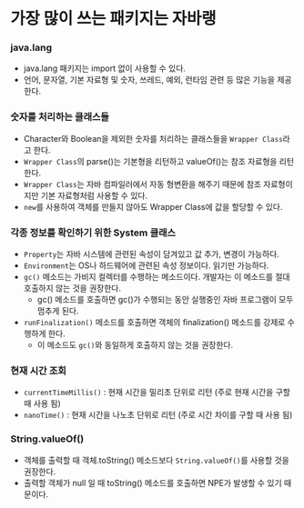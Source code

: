 # 가장 많이 쓰는 패키지는 자바랭

### java.lang
- java.lang 패키지는 import 없이 사용할 수 있다.
- 언어, 문자열, 기본 자료형 및 숫자, 쓰레드, 예외, 런타임 관련 등 많은 기능을 제공한다.

### 숫자를 처리하는 클래스들
- Character와 Boolean을 제외한 숫자를 처리하는 클래스들을 `Wrapper Class`라고 한다.
- `Wrapper Class`의 parse()는 기본형을 리턴하고 valueOf()는 참조 자료형을 리턴한다.
- `Wrapper Class`는 자바 컴파일러에서 자동 형변환을 해주기 때문에 참조 자료형이지만 기본 자료형처럼 사용할 수 있다.
- `new`를 사용하여 객체를 만들지 않아도 Wrapper Class에 값을 할당할 수 있다.

### 각종 정보를 확인하기 위한 System 클래스
- `Property`는 자바 시스템에 관련된 속성이 담겨있고 값 추가, 변경이 가능하다.
- `Environment`는 OS나 하드웨어에 관련된 속성 정보이다. 읽기만 가능하다.
- `gc()` 메소드는 가비지 컬렉터를 수행하는 메소드이다. 개발자는 이 메소드를 절대 호출하지 않는 것을 권장한다.
    - gc() 메소드를 호출하면 gc()가 수행되는 동안 실행중인 자바 프로그램이 모두 멈추게 된다.
- `runFinalization()` 메소드를 호출하면 객체의 finalization() 메소드를 강제로 수행하게 한다.
    - 이 메소드도 `gc()`와 동일하게 호출하지 않는 것을 권장한다.

### 현재 시간 조회
- `currentTimeMillis()` : 현재 시간을 밀리초 단위로 리턴 (주로 현재 시간을 구할 때 사용 됨)
- `nanoTime()` : 현재 시간을 나노초 단위로 리턴 (주로 시간 차이를 구할 때 사용 됨)


### String.valueOf()
- 객체를 출력할 때 객체.toString() 메소드보다 `String.valueOf()`를 사용할 것을 권장한다.
- 출력할 객체가 null 일 때 toString() 메소드를 호출하면 NPE가 발생할 수 있기 때문이다.


